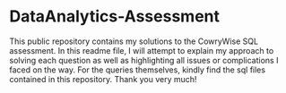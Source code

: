 # DataAnalytics-Assessment
This public repository contains my solutions to the CowryWise SQL assessment. In this readme file, I will attempt to explain my approach to solving each question as well as highlighting all issues or complications I faced on the way. For the queries themselves, kindly find the sql files contained in this repository. Thank you very much!
